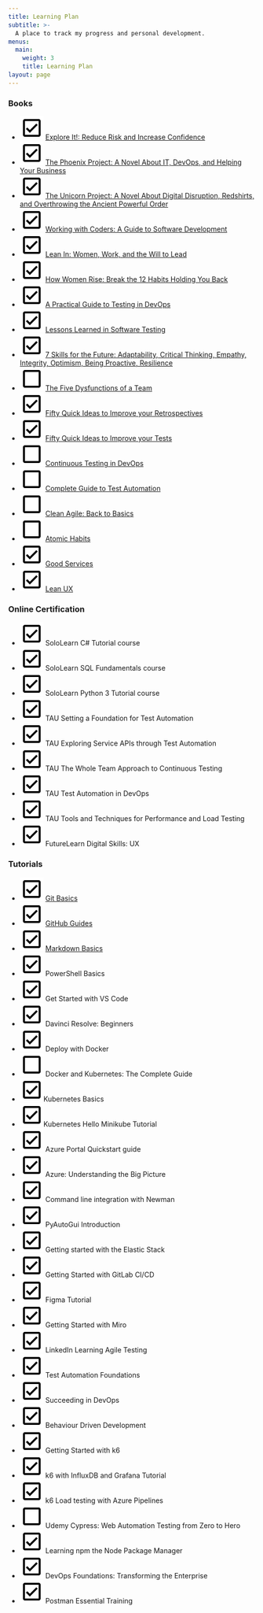 ```yaml
---
title: Learning Plan
subtitle: >-
  A place to track my progress and personal development.
menus:
  main:
    weight: 3
    title: Learning Plan
layout: page
---
```


### Books
 
- ![](/images/check_box.svg) [Explore It!: Reduce Risk and Increase Confidence](https://www.goodreads.com/book/show/15980494-explore-it)
- ![](/images/check_box.svg) [The Phoenix Project: A Novel About IT, DevOps, and Helping Your Business](https://www.goodreads.com/book/show/17255186-the-phoenix-project)
- ![](/images/check_box.svg) [The Unicorn Project: A Novel About Digital Disruption, Redshirts, and Overthrowing the Ancient Powerful Order](https://www.goodreads.com/book/show/44333183-the-unicorn-project?ac=1&from_search=true&qid=U3t6Lk7DOW&rank=1)
- ![](/images/check_box.svg) [Working with Coders: A Guide to Software Development](https://www.goodreads.com/book/show/35141788-working-with-coders?ac=1&from_search=true&qid=CmbtKtTwuh&rank=2)
- ![](/images/check_box.svg) [Lean In: Women, Work, and the Will to Lead](https://www.goodreads.com/book/show/16071764-lean-in?ac=1&from_search=true&qid=XBVI8KPgAV&rank=1)
- ![](/images/check_box.svg) [How Women Rise: Break the 12 Habits Holding You Back](https://www.goodreads.com/book/show/36204301-how-women-rise?ac=1&from_search=true&qid=GD5pcQRPGT&rank=1)
- ![](/images/check_box.svg) [A Practical Guide to Testing in DevOps](https://www.goodreads.com/book/show/35904152-a-practical-guide-to-testing-in-devops?ac=1&from_search=true&qid=fc0d6WEGbl&rank=1)
- ![](/images/check_box.svg) [Lessons Learned in Software Testing](https://www.goodreads.com/book/show/599997.Lessons_Learned_in_Software_Testing?ac=1&from_search=true&qid=qcBhyrvb8Y&rank=1)
- ![](/images/check_box.svg) [7 Skills for the Future: Adaptability, Critical Thinking, Empathy, Integrity, Optimism, Being Proactive, Resilience](https://www.goodreads.com/book/show/43533714-7-skills-for-the-future?ac=1&from_search=true&qid=EkR2YBY88f&rank=1)
- ![](/images/check_box_outline.svg) [The Five Dysfunctions of a Team](https://www.goodreads.com/book/show/21343.The_Five_Dysfunctions_of_a_Team?ac=1&from_search=true&qid=hzBPXTkPmI&rank=1)
- ![](/images/check_box.svg) [Fifty Quick Ideas to Improve your Retrospectives](https://www.goodreads.com/book/show/27774288-fifty-quick-ideas-to-improve-your-retrospectives?ac=1&from_search=true&qid=LlTdkZ6dzs&rank=3)
- ![](/images/check_box.svg) [Fifty Quick Ideas to Improve your Tests](https://www.goodreads.com/book/show/25564600-fifty-quick-ideas-to-improve-your-tests?ac=1&from_search=true&qid=ecgPeLfDjR&rank=2)
- ![](/images/check_box_outline.svg) [Continuous Testing in DevOps](https://www.goodreads.com/book/show/41947743-continuous-testing-for-devops-professionals)
- ![](/images/check_box_outline.svg) [Complete Guide to Test Automation](https://www.goodreads.com/book/show/40597214-complete-guide-to-test-automation?ac=1&from_search=true&qid=TAPFzw0rv6&rank=1)
- ![](/images/check_box_outline.svg) [Clean Agile: Back to Basics](https://www.goodreads.com/book/show/45280021-clean-agile?ac=1&from_search=true&qid=G0aUNstPoR&rank=1)
- ![](/images/check_box_outline.svg) [Atomic Habits](https://www.amazon.co.uk/Atomic-Habits-Proven-Build-Break/dp/1847941834/ref=sr_1_1?adgrpid=55203490952&gclid=CjwKCAiA1rPyBRAREiwA1UIy8PU43fjNAL5XPGCrE0DQlu4mz-9WaMBOxYJGvn3oOfm-mXG7qFtzcRoClU0QAvD_BwE&hvadid=267143331518&hvdev=c&hvlocphy=1006816&hvnetw=g&hvpos=1t2&hvqmt=e&hvrand=9885727217987293427&hvtargid=aud-858007574814%3Akwd-484824757107&hydadcr=11859_1766765&keywords=atomic+habits&qid=1582182159&sr=8-1)
- ![](/images/check_box.svg) [Good Services](https://www.goodreads.com/book/show/51209181-good-services?ac=1&from_search=true&qid=0MxaxiCG2V&rank=1)
- ![](/images/check_box.svg) [Lean UX](https://www.goodreads.com/book/show/13436116-lean-ux?ac=1&from_search=true&qid=F6He0FUfhT&rank=1)
 
### Online Certification
 
 - ![](/images/check_box.svg) SoloLearn C# Tutorial course
 - ![](/images/check_box.svg) SoloLearn SQL Fundamentals course
 - ![](/images/check_box.svg) SoloLearn Python 3 Tutorial course
 - ![](/images/check_box.svg) TAU Setting a Foundation for Test Automation
 - ![](/images/check_box.svg) TAU Exploring Service APIs through Test Automation
 - ![](/images/check_box.svg) TAU The Whole Team Approach to Continuous Testing
 - ![](/images/check_box.svg) TAU Test Automation in DevOps
 - ![](/images/check_box.svg) TAU Tools and Techniques for Performance and Load Testing
 - ![](/images/check_box.svg) FutureLearn Digital Skills: UX
 
### Tutorials
 
- ![](/images/check_box.svg) [Git Basics](https://www.freecodecamp.org/news/learn-the-basics-of-git-in-under-10-minutes-da548267cc91/)
- ![](/images/check_box.svg) [GitHub Guides](https://guides.github.com/)
- ![](/images/check_box.svg) [Markdown Basics](https://www.markdownguide.org/getting-started/)
- ![](/images/check_box.svg) PowerShell Basics
- ![](/images/check_box.svg) Get Started with VS Code
- ![](/images/check_box.svg) Davinci Resolve: Beginners
- ![](/images/check_box.svg) Deploy with Docker
- ![](/images/check_box_outline.svg) Docker and Kubernetes: The Complete Guide
- ![](/images/check_box.svg)Kubernetes Basics
- ![](/images/check_box.svg)Kubernetes Hello Minikube Tutorial
- ![](/images/check_box.svg) Azure Portal Quickstart guide
- ![](/images/check_box.svg) Azure: Understanding the Big Picture
- ![](/images/check_box.svg) Command line integration with Newman
- ![](/images/check_box.svg) PyAutoGui Introduction
- ![](/images/check_box.svg) Getting started with the Elastic Stack
- ![](/images/check_box.svg) Getting Started with GitLab CI/CD
- ![](/images/check_box.svg) Figma Tutorial
- ![](/images/check_box.svg) Getting Started with Miro
- ![](/images/check_box.svg) LinkedIn Learning Agile Testing
- ![](/images/check_box.svg) Test Automation Foundations
- ![](/images/check_box.svg) Succeeding in DevOps
- ![](/images/check_box.svg) Behaviour Driven Development
- ![](/images/check_box.svg) Getting Started with k6
- ![](/images/check_box.svg) k6 with InfluxDB and Grafana Tutorial
- ![](/images/check_box.svg) k6 Load testing with Azure Pipelines
- ![](/images/check_box_outline.svg) Udemy Cypress: Web Automation Testing from Zero to Hero
- ![](/images/check_box.svg) Learning npm the Node Package Manager
- ![](/images/check_box.svg) DevOps Foundations: Transforming the Enterprise
- ![](/images/check_box.svg) Postman Essential Training
